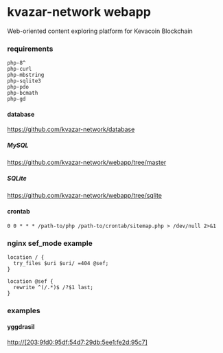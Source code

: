 # kvazar-network webapp
Web-oriented content exploring platform for Kevacoin Blockchain

### requirements
```
php-8^
php-curl
php-mbstring
php-sqlite3
php-pdo
php-bcmath
php-gd
```
#### database

https://github.com/kvazar-network/database

##### MySQL

https://github.com/kvazar-network/webapp/tree/master

##### SQLite

https://github.com/kvazar-network/webapp/tree/sqlite

#### crontab

```
0 0 * * * /path-to/php /path-to/crontab/sitemap.php > /dev/null 2>&1
```

### nginx sef_mode example

```
location / {
  try_files $uri $uri/ =404 @sef;
}

location @sef {
  rewrite ^(/.*)$ /?$1 last;
}
```

### examples

#### yggdrasil
[http://[203:9fd0:95df:54d7:29db:5ee1:fe2d:95c7]](http://[203:9fd0:95df:54d7:29db:5ee1:fe2d:95c7])
